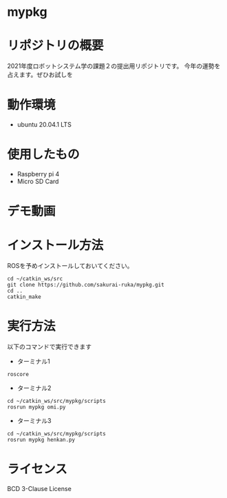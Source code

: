 # mypkg
# リポジトリの概要
2021年度ロボットシステム学の課題２の提出用リポジトリです。
今年の運勢を占えます。ぜひお試しを
# 動作環境
- ubuntu 20.04.1 LTS
# 使用したもの
- Raspberry pi 4
-  Micro SD Card
# デモ動画
# インストール方法
ROSを予めインストールしておいてください。
```
cd ~/catkin_ws/src
git clone https://github.com/sakurai-ruka/mypkg.git 
cd ..
catkin_make
```
# 実行方法
以下のコマンドで実行できます
- ターミナル1
```
roscore
```
- ターミナル2
```
cd ~/catkin_ws/src/mypkg/scripts
rosrun mypkg omi.py
```
- ターミナル3
```
cd ~/catkin_ws/src/mypkg/scripts
rosrun mypkg henkan.py
```
# ライセンス
BCD 3-Clause License
